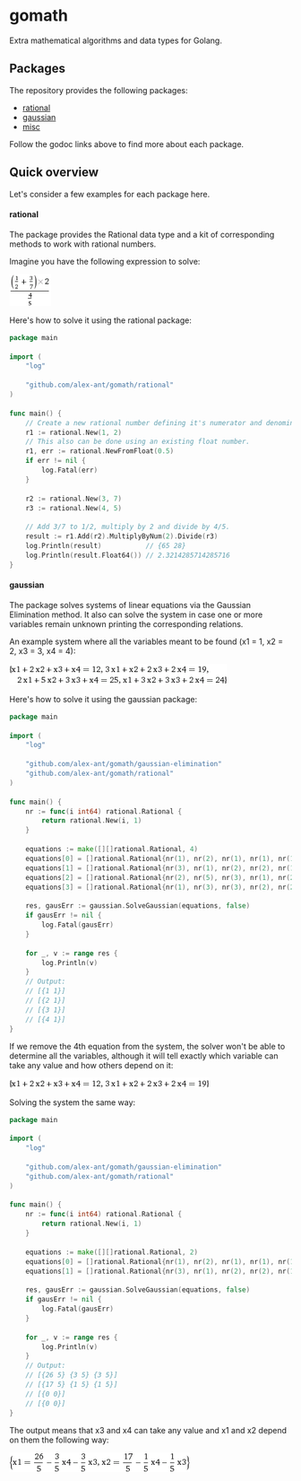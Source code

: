 # gomath
Extra mathematical algorithms and data types for Golang.

## Packages
The repository provides the following packages:
* [rational](https://godoc.org/github.com/alex-ant/gomath/rational)
* [gaussian](https://godoc.org/github.com/alex-ant/gomath/gaussian-elimination)
* [misc](https://godoc.org/github.com/alex-ant/gomath/misc)

Follow the godoc links above to find more about each package.

## Quick overview
Let's consider a few examples for each package here.

#### rational
The package provides the Rational data type and a kit of corresponding methods to work with rational numbers.

Imagine you have the following expression to solve:

![example 1](https://raw.githubusercontent.com/alex-ant/gomath/master/examples/example1.gif)

Here's how to solve it using the rational package:
```go
package main

import (
	"log"

	"github.com/alex-ant/gomath/rational"
)

func main() {
	// Create a new rational number defining it's numerator and denominator.
	r1 := rational.New(1, 2)
	// This also can be done using an existing float number.
	r1, err := rational.NewFromFloat(0.5)
	if err != nil {
		log.Fatal(err)
	}

	r2 := rational.New(3, 7)
	r3 := rational.New(4, 5)

	// Add 3/7 to 1/2, multiply by 2 and divide by 4/5.
	result := r1.Add(r2).MultiplyByNum(2).Divide(r3)
	log.Println(result)           // {65 28}
	log.Println(result.Float64()) // 2.3214285714285716
}

```

#### gaussian
The package solves systems of linear equations via the Gaussian Elimination method. It also can solve the system in case one or more variables remain unknown printing the corresponding relations.

An example system where all the variables meant to be found (x1 = 1, x2 = 2, x3 = 3, x4 = 4):

![example 2](https://raw.githubusercontent.com/alex-ant/gomath/master/examples/example2.gif)

Here's how to solve it using the gaussian package:
```go
package main

import (
	"log"

	"github.com/alex-ant/gomath/gaussian-elimination"
	"github.com/alex-ant/gomath/rational"
)

func main() {
	nr := func(i int64) rational.Rational {
		return rational.New(i, 1)
	}

	equations := make([][]rational.Rational, 4)
	equations[0] = []rational.Rational{nr(1), nr(2), nr(1), nr(1), nr(12)}
	equations[1] = []rational.Rational{nr(3), nr(1), nr(2), nr(2), nr(19)}
	equations[2] = []rational.Rational{nr(2), nr(5), nr(3), nr(1), nr(25)}
	equations[3] = []rational.Rational{nr(1), nr(3), nr(3), nr(2), nr(24)}

	res, gausErr := gaussian.SolveGaussian(equations, false)
	if gausErr != nil {
		log.Fatal(gausErr)
	}

	for _, v := range res {
		log.Println(v)
	}
	// Output:
	// [{1 1}]
	// [{2 1}]
	// [{3 1}]
	// [{4 1}]
}
```

If we remove the 4th equation from the system, the solver won't be able to determine all the variables, although it will tell exactly which variable can take any value and how others depend on it:

![example 3](https://raw.githubusercontent.com/alex-ant/gomath/master/examples/example3.gif)

Solving the system the same way:

```go
package main

import (
	"log"

	"github.com/alex-ant/gomath/gaussian-elimination"
	"github.com/alex-ant/gomath/rational"
)

func main() {
	nr := func(i int64) rational.Rational {
		return rational.New(i, 1)
	}

	equations := make([][]rational.Rational, 2)
	equations[0] = []rational.Rational{nr(1), nr(2), nr(1), nr(1), nr(12)}
	equations[1] = []rational.Rational{nr(3), nr(1), nr(2), nr(2), nr(19)}

	res, gausErr := gaussian.SolveGaussian(equations, false)
	if gausErr != nil {
		log.Fatal(gausErr)
	}

	for _, v := range res {
		log.Println(v)
	}
	// Output:
	// [{26 5} {3 5} {3 5}]
	// [{17 5} {1 5} {1 5}]
	// [{0 0}]
	// [{0 0}]
}
```

The output means that x3 and x4 can take any value and x1 and x2 depend on them the following way:

![example 4](https://raw.githubusercontent.com/alex-ant/gomath/master/examples/example4.gif)
